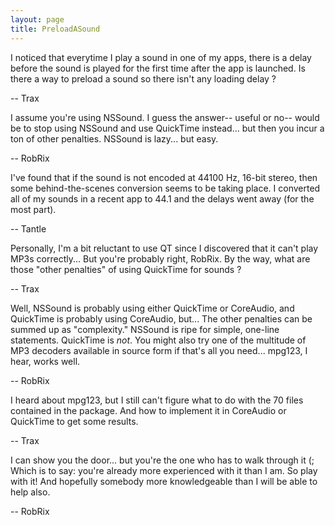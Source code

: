 ```yaml
---
layout: page
title: PreloadASound
---
```


I noticed that everytime I play a sound in one of my apps, there is a delay before the sound is played for the first time after the app is launched.
Is there a way to preload a sound so there isn't any loading delay ?

-- Trax

I assume you're using NSSound. I guess the answer-- useful or no-- would be to stop using NSSound and use QuickTime instead... but then you incur a ton of other penalties. NSSound is lazy... but easy.

-- RobRix

I've found that if the sound is not encoded at 44100 Hz, 16-bit stereo, then some behind-the-scenes conversion seems to be taking place. I converted all of my sounds in a recent app to 44.1 and the delays went away (for the most part).

-- Tantle

Personally, I'm a bit reluctant to use QT since I discovered that it can't play MP3s correctly... But you're probably right, RobRix. By the way, what are those "other penalties" of using QuickTime for sounds ?

-- Trax

Well, NSSound is probably using either QuickTime or CoreAudio, and QuickTime is probably using CoreAudio, but... The other penalties can be summed up as "complexity." NSSound is ripe for simple, one-line statements. QuickTime is *not*. You might also try one of the multitude of MP3 decoders available in source form if that's all you need... mpg123, I hear, works well.

-- RobRix

I heard about mpg123, but I still can't figure what to do with the 70 files contained in the package. And how to implement it in CoreAudio or QuickTime to get some results.

-- Trax

I can show you the door... but you're the one who has to walk through it (; Which is to say: you're already more experienced with it than I am. So play with it! And hopefully somebody more knowledgeable than I will be able to help also.

-- RobRix

